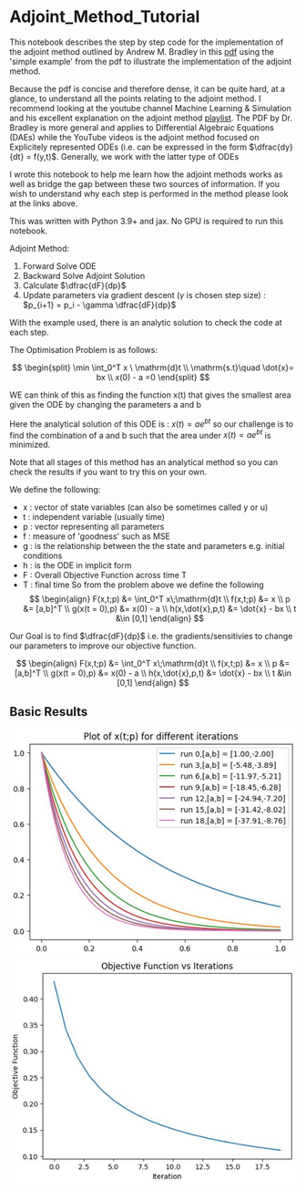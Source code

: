 # Adjoint_Method_Tutorial

This notebook describes the step by step code for the implementation of the adjoint method outlined by Andrew M. Bradley in this [pdf](https://cs.stanford.edu/~ambrad/adjoint_tutorial.pdf) using the 'simple example' from the pdf to illustrate the implementation of the adjoint method.

Because the pdf is concise and therefore dense, it can be quite hard, at a glance, to understand all the points relating to the adjoint method. I recommend looking at the youtube channel Machine Learning & Simulation and his excellent explanation on the adjoint method [playlist](https://www.youtube.com/playlist?list=PLISXH-iEM4Jk27AmSvISooRRKH4WtlWKP). The PDF by Dr. Bradley is more general and applies to Differential Algebraic Equations (DAEs) while the YouTube videos is the adjoint method focused on Explicitely represented ODEs (i.e. can be expressed in the form $\dfrac{dy}{dt} = f(y,t)$. Generally, we work with the latter type of ODEs

I wrote this notebook to help me learn how the adjoint methods works as well as bridge the gap between these two sources of information. If you wish to understand why each step is performed in the method please look at the links above.

This was written with Python 3.9+ and jax. No GPU is required to run this notebook. 

Adjoint Method:
1. Forward Solve ODE
2. Backward Solve Adjoint Solution
3. Calculate $\dfrac{dF}{dp}$
4. Update parameters via gradient descent ($\gamma$ is chosen step size) : $p_{i+1} = p_i - \gamma \dfrac{dF}{dp}$

With the example used, there is an analytic solution to check the code at each step.

The Optimisation Problem is as follows:

$$
\begin{split}
\min \int_0^T x \ \mathrm{d}t \\
\mathrm{s.t}\quad \dot{x}= bx \\
x(0) - a =0
\end{split}
$$

WE can think of this as finding the function x(t) that gives the smallest area given the ODE by changing the parameters a and b

Here the analytical solution of this ODE is : $x(t) = ae^{bt}$ so our challenge is to find the combination of a and b such that the area under  $x(t) = ae^{bt}$ is minimized.

Note that all stages of this method has an analytical method so you can check the results if you want to try this on your own.

We define the following:
- x : vector of state variables (can also be sometimes called y or u)
- t : independent variable (usually time) 
- p : vector representing all parameters
- f : measure of 'goodness' such as MSE
- g : is the relationship between the the state and parameters e.g. initial conditions
- h : is the ODE in implicit form
- F : Overall Objective Function across time T 
- T : final time
So from the problem above we define the following
$$
\begin{align}
F(x,t;p) &= \int_0^T x\;\mathrm{d}t \\
f(x,t;p) &= x \\
p &= [a,b]^T \\
g(x(t = 0),p) &= x(0) - a \\
h(x,\dot{x},p,t) &= \dot{x} - bx \\
t &\in [0,1]
\end{align}
$$

Our Goal is to find $\dfrac{dF}{dp}$ i.e. the gradients/sensitivies to change our parameters to improve our objective function. 


$$
\begin{align}
F(x,t;p) &= \int_0^T x\;\mathrm{d}t \\
f(x,t;p) &= x \\
p &= [a,b]^T \\
g(x(t = 0),p) &= x(0) - a \\
h(x,\dot{x},p,t) &= \dot{x} - bx \\
t &\in [0,1]
\end{align}
$$

## Basic Results
![Alt text](<x at different iterations.JPG>)
![Alt text](<Obj vs Iter.JPG>)
